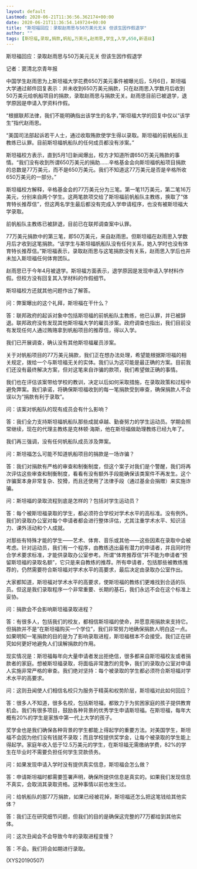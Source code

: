 ```yaml
---
layout: default
Lastmod: 2020-06-21T11:36:56.362174+00:00
date: 2020-06-21T11:36:54.149724+00:00
title: "斯坦福回应：录取赵雨思与50万美元无关 但该生因作假退学"
author: ""
tags: [斯坦福,录取,捐款,帆船,万美元,赵雨思,学生,入学,650,新语丝]
---
```


斯坦福回应：录取赵雨思与50万美元无关 但该生因作假退学

记者：窦清北京青年报

中国学生赵雨思为上斯坦福大学花费650万美元事件被曝光后，5月6日，斯坦福大学通过邮件回复表示：并未收到650万美元捐款，只在赵雨思入学数月后收到50万美元给帆船项目的捐款，录取赵雨思与捐款无关。赵雨思目前已被退学，退学原因是申请入学资料作假。

“根据联邦法律，我们不能明确指出该学生的名字，”斯坦福大学的回复中仅以“该学生”指代赵雨思。

“美国司法部起诉若干人士，通过收取贿款使学生得以录取。斯坦福的前帆船队主教练已认罪。目前斯坦福帆船队的任何成员都没有涉案。”

斯坦福校方表示，直到5月1日新闻爆出，校方才知道所谓650万美元贿款的事情。“我们没有收到所谓650万美元的捐助……辛格基金会向斯坦福帆船项目捐款的总数是77万美元，而不是650万美元。我们不知道这77万美元是否是辛格所收650万美元的一部分。”

斯坦福校方解释，辛格基金会的77万美元分为三笔。第一笔11万美元，第二笔16万美元，分别来自两个学生。这两笔款项交给了斯坦福前帆船队主教练，换取了“体育特长推荐信”，但这两名学生最后都没有完成入学申请程序，也没有被斯坦福大学录取。

前帆船队主教练已被辞退，目前已在联邦调查案中认罪。

77万美元捐款中的第三笔，即50万美元，来自赵雨思。但斯坦福在赵雨思入学数月后才收到这笔捐款。“该学生与斯坦福帆船队没有任何关系，她入学时也没有体育特长推荐信。”斯坦福表示，录取赵雨思与这笔捐款没有关系，赵雨思入学后也并未加入斯坦福任何体育团队。

赵雨思已于今年4月被退学。斯坦福方面表示，退学原因是发现申请入学材料作假。但校方没有回复其入学材料的作假细节。

斯坦福校方还就其他问题作出了解答。

问：弊案曝出的这个礼拜，斯坦福在干什么？

答：联邦政府的起诉对象中包括斯坦福的前帆船队主教练，他已认罪，并已被辞退。联邦政府没有发现其他斯坦福大学的雇员涉案。政府调查也指出，我们目前没有发现任何人通过贿赂拿到帆船项目的推荐信，得以入学。

我们已开展调查，确认没有其他斯坦福雇员涉案。

关于对帆船项目的77万美元捐款，我们正在想办法处理，希望能根据斯坦福的相关规定，拨给一个与斯坦福无关的实体。我们认为这可能是最正确的方案。目前我们还没有最终解决方案，但对这笔来自诈骗的款项，我们希望做正确的事情。

我们也在评估该案带给学校的教训，决定以后如何采取措施，在录取政策和过程中避免弊案。我们承诺，将确保斯坦福收到的每一笔捐款受到审查，确保捐款人不会误以为“捐款有利于录取”。

问：该案对帆船队的现有成员会有什么影响？

答：我们全力支持斯坦福帆船队那些成就卓越、勤奋努力的学生运动员。学期会照常继续，现在的代理主教练是克林顿·海斯，他在斯坦福做助理教练已经九年了。

我们再三强调，没有任何帆船队成员涉及弊案。

问：斯坦福怎么可能不知道帆船项目的捐款是一场诈骗？

答：我们对捐款有严格的审查和制衡制度，但这个案子对我们是个警醒，我们将再次评估这些审查和制衡制度，看看有没有额外手段能确保该类案件不再发生。这个诈骗案本身非常复杂、狡猾，而且还使用了法律手段（通过基金会捐赠）来实施诈骗。

问：斯坦福的录取流程到底是怎样的？包括对学生运动员？

答：每个被斯坦福录取的学生，都必须符合学校对学术水平的高标准。没有例外。我们的录取办公室对每个申请者都会进行整体评估，尤其注重学术水平、知识活力、课外活动和个人成就。

对那些有特殊才能的学生——艺术、体育、音乐或其他——这些因素在录取中会被考虑。针对运动员，我们有一个程序，由教练选出最有潜力的申请者，并且同时符合学术要求标准，才能供录取办公室参考。所谓“体育推荐信”并不能为申请者“预留斯坦福的录取名额”，它只是来自教练的推荐。所有申请者，包括那些被教练推荐的，仍然需要符合斯坦福对学术水平的高要求，最后决定由录取办公室作出。

大家都知道，斯坦福对学术水平的高要求，使斯坦福的教练们更难找到合适的队员。但这是我们录取程序一个非常重要、长期的基石，我们永远不会在这个标准上妥协。

问：捐款会不会影响斯坦福录取进程？

答：有很多人，包括我们的校友，都相信斯坦福的使命，并愿意用捐款来支持它。但捐款并不是“在斯坦福购买一个学位”，我们非常努力地确保捐款人明白这一点。如果明知一笔捐款的目的是为了影响录取进程，斯坦福根本不会接受。我们正在研究如何更好地避免人们误解捐款的作用。

现实情况是：斯坦福每年向大量申请者发出拒绝信，很多都来自斯坦福校友或者捐款者的家庭。想被斯坦福录取，将面临非常激烈的竞争，我们的录取办公室对申请人实施非常严格的审查。我们绝对坚持：每个被录取的学生都必须符合斯坦福对学术水平的高要求。

问：这则丑闻使人们相信名校只为服务于精英和权势阶层，斯坦福对此如何回应？

答：很多人不知道，很多名校，包括斯坦福，都致力于为贫困家庭的孩子提供教育机会。我们有很多项目，鼓励各种背景的优秀学生申请斯坦福。在斯坦福，每年大概有20%的学生是家族中第一代上大学的孩子。

奖学金也是我们确保各种背景的学生都能上得起学的重要方法。对美国学生，斯坦福不会因为他们没有钱就不录取；而且学校提供奖学金，让每个被录取的学生能上得起学。家庭年收入低于12.5万美元的学生，在斯坦福无需缴纳学费，82%的学生在毕业时不需要负担任何学生贷款债务。

问：如果发现申请入学时没有提供真实信息，斯坦福会怎么做？

答：申请斯坦福时都需要签署声明，确保所提供信息是真实的。如果我们发现信息不真实，会取消其录取资格。这种事情以前也发生过。

问：给帆船队的那77万捐款，如果已经被花掉，斯坦福还怎么把这笔钱给其他实体？

答：我们正在研究细节问题，但我们的目的是确保这完整的77万都给到其他实体。

问：这次丑闻会不会导致今年的录取进程变慢？

答：不会。我们将会如期进行录取。

(XYS20190507)


